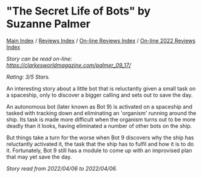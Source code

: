 # "The Secret Life of Bots" by Suzanne Palmer

[Main Index](../../../README.md) / [Reviews Index](../../README.md) / [On-line Reviews Index](../README.md) / [On-line 2022 Reviews Index](README.md)

*Story can be read on-line: <https://clarkesworldmagazine.com/palmer_09_17/>*

*Rating: 3/5 Stars.*

An interesting story about a little bot that is reluctantly given a small task on a spaceship, only to discover a bigger calling and sets out to save the day.

An autonomous bot (later known as Bot 9) is activated on a spaceship and tasked with tracking down and eliminating an 'organism' running around the ship. Its task is made more difficult when the organism turns out to be more deadly than it looks, having eliminated a number of other bots on the ship.

But things take a turn for the worse when Bot 9 discovers why the ship has reluctantly activated it, the task that the ship has to fulfil and how it is to do it. Fortunately, Bot 9 still has a module to come up with an improvised plan that may yet save the day.

*Story read from 2022/04/06 to 2022/04/06.*
